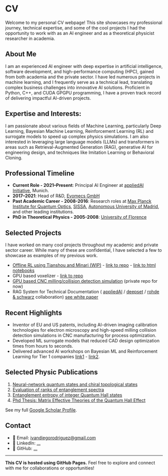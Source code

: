 # CV

Welcome to my personal CV webpage! This site showcases my professional journey, technical expertise, and 
some of the cool projects I had the opportunity to work with as an AI engineer and as a theoretical physicist researcher
in academia. 

## About Me

I am an experienced AI engineer with deep expertise in artificial intelligence, software development,
and high-performance computing (HPC), gained from both academia and the private sector. I have led
numerous projects in machine learning, and I frequently serve as a technical lead, translating complex
business challenges into innovative AI solutions. Proficient in Python, C++, and CUDA GPGPU programming,
I have a proven track record of delivering impactful AI-driven projects.

## Expertise and Interests:

I am passionate about various fields of Machine Learning, particularly Deep Learning, Bayesian Machine Learning, 
Reinforcement Learning (RL) and surrogate models to speed up complex physics simulations. 
I am also interested in leveraging large language models (LLMs) and transformers in areas such as Retrieval-Augmented 
Generation (RAG), generative AI for engineering design, and techniques like Imitation Learning or Behavioral Cloning.


## Professional Timeline

- **Current Role - 2021–Present**: Principal AI Engineer at [appliedAI Initiative](https://www.appliedai.de/en/), Munich.
- **2017–2021**: Head of R&D, [Evomecs GmbH](https://www.evomecs.com/en) 
- **Past Academic Career - 2008-2016**: Research roles at [Max Planck Institute for Quantum Optics](https://www.mpq.mpg.de/en), 
  [SISSA](https://www.sissa.it/about), [Autonomous University of Madrid](https://www.uam.es/FisicaTeorica/Home.htm?language=en]), 
  and other leading institutions.
- **PhD in Theoretical Physics - 2005-2008**: [University of Florence](https://www.fisica.unifi.it/changelang-eng.html) 


## Selected Projects

I have worked on many cool projects throughout my academic and private sector career. While many of these are confidential, 
I have selected a few to showcase as examples of my previous work.

- <a href="/ivan-homepage/projects/offline_rl">Offline RL using Tianshou and Minari (WIP)</a> - 
  [link to repo](https://github.com/ivandrodri/offline-rl.git) - [link to html notebooks](https://ivandrodri.github.io/offline-rl/index.html)
- GPU based voxelizer - [link to repo](https://gitlab.com/ivandiegorodriguez/gpumeshvoxelization.git)
- <a href="/ivan-homepage/projects/project_cnc_gpu_simul">GPU based CNC milling/collision detection simulation</a>
   (private repo for now) 
- RAG System for Technical Documentation (
  [appliedAI](https://www.appliedai.de/en/) / [deepset](https://www.deepset.ai/) /
  [rohde & schwarz](https://www.rohde-schwarz.com/de/startseite_48230.html) collaboration) 
  [see white paper](https://www.appliedai.de/en/insights/trustworthy-rag-in-wireless-test-measurement-retrieval-fine-tuning)

## Recent Highlights

- Inventor of EU and US patents, including AI-driven imaging calibration technologies for electron microscopy and 
  high-speed milling collision detection simulations in CNC manufacturing for process optimization.
- Developed ML surrogate models that reduced CAD design optimization times from hours to seconds.
- Delivered advanced AI workshops on Bayesian ML and Reinforcement Learning for Tier 1 companies 
 [link1](https://transferlab.ai/trainings/intro-rl/) - [link2](https://transferlab.ai/trainings/bayesian-ml-intro/).

## Selected Physic Publications

1. [Neural-network quantum states and chiral topological states](https://journals.aps.org/prx/pdf/10.1103/PhysRevX.8.011006)
2. [Evaluation of ranks of entanglement spectra](https://journals.aps.org/prl/abstract/10.1103/PhysRevLett.108.256806)
3. [Entanglement entropy of integer Quantum Hall states](https://journals.aps.org/prb/abstract/10.1103/PhysRevB.80.153303)
4. [Phd Thesis: Matrix Effective Theories of the Quantum Hall Effect](https://s3.cern.ch/inspire-prod-files-b/ba49888c08d64ebff73b274a63986b2d)

See my full [Google Scholar Profile](https://scholar.google.com/citations?hl=en&user=PQ3v5HQAAAAJ).

## Contact
- 📧 Email: [ivandiegorodriguez@gmail.com](mailto:ivandiegorodriguez@gmail.com)
- 💼 LinkedIn: [...](#)
- 📂 GitHub: [...](#)

---

**This CV is hosted using GitHub Pages.** Feel free to explore and connect with me for collaborations or opportunities!
